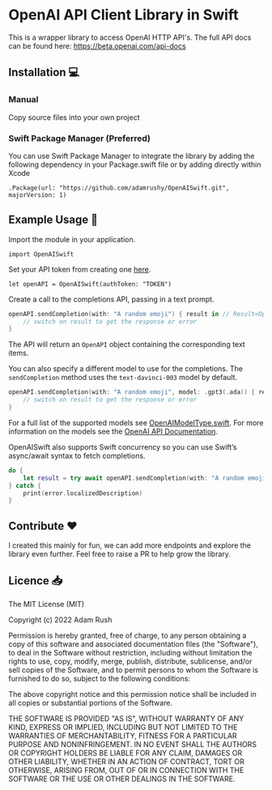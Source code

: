 # OpenAI API Client Library in Swift

This is a wrapper library to access OpenAI HTTP API's. The full API docs can be found here:
https://beta.openai.com/api-docs

## Installation 💻

### Manual

Copy source files into your own project

### Swift Package Manager (Preferred)

You can use Swift Package Manager to integrate the library by adding the following dependency in your Package.swift file or by adding directly within Xcode

`.Package(url: "https://github.com/adamrushy/OpenAISwift.git", majorVersion: 1)`

## Example Usage 🤩

Import the module in your application.

`import OpenAISwift`

Set your API token from creating one [here](https://beta.openai.com/account/api-keys).

`let openAPI = OpenAISwift(authToken: "TOKEN")`

Create a call to the completions API, passing in a text prompt.

```swift
openAPI.sendCompletion(with: "A random emoji") { result in // Result<OpenAI, OpenAIError>
    // switch on result to get the response or error 
}
```

The API will return an `OpenAPI` object containing the corresponding text items.

You can also specify a different model to use for the completions. The `sendCompletion` method uses the `text-davinci-003` model by default. 

```swift
openAPI.sendCompletion(with: "A random emoji", model: .gpt3(.ada)) { result in // Result<OpenAI, OpenAIError>
    // switch on result to get the response or error 
}
```
For a full list of the supported models see [OpenAIModelType.swift](https://github.com/adamrushy/OpenAISwift/blob/main/Sources/OpenAISwift/Models/OpenAIModelType.swift). For more information on the models see the [OpenAI API Documentation](https://beta.openai.com/docs/models).

OpenAISwift also supports Swift concurrency so you can use Swift’s async/await syntax to fetch completions.

```swift
do {
	let result = try await openAPI.sendCompletion(with: "A random emoji")
} catch {
	print(error.localizedDescription)	
}
```

## Contribute ❤️

I created this mainly for fun, we can add more endpoints and explore the library even further. Feel free to raise a PR to help grow the library.

## Licence 📥

The MIT License (MIT)

Copyright (c) 2022 Adam Rush

Permission is hereby granted, free of charge, to any person obtaining a copy of this software and associated documentation files (the "Software"), to deal in the Software without restriction, including without limitation the rights to use, copy, modify, merge, publish, distribute, sublicense, and/or sell copies of the Software, and to permit persons to whom the Software is furnished to do so, subject to the following conditions:

The above copyright notice and this permission notice shall be included in all copies or substantial portions of the Software.

THE SOFTWARE IS PROVIDED "AS IS", WITHOUT WARRANTY OF ANY KIND, EXPRESS OR IMPLIED, INCLUDING BUT NOT LIMITED TO THE WARRANTIES OF MERCHANTABILITY, FITNESS FOR A PARTICULAR PURPOSE AND NONINFRINGEMENT. IN NO EVENT SHALL THE AUTHORS OR COPYRIGHT HOLDERS BE LIABLE FOR ANY CLAIM, DAMAGES OR OTHER LIABILITY, WHETHER IN AN ACTION OF CONTRACT, TORT OR OTHERWISE, ARISING FROM, OUT OF OR IN CONNECTION WITH THE SOFTWARE OR THE USE OR OTHER DEALINGS IN THE SOFTWARE.
